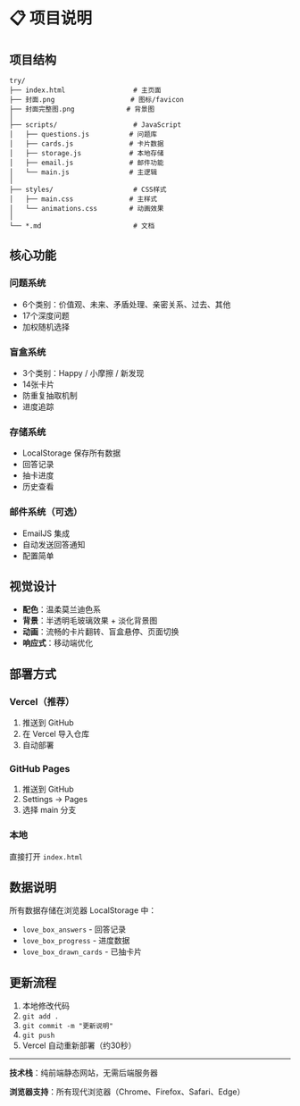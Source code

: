 # 📋 项目说明

## 项目结构

```
try/
├── index.html                 # 主页面
├── 封面.png                   # 图标/favicon
├── 封面完整图.png             # 背景图
│
├── scripts/                   # JavaScript
│   ├── questions.js          # 问题库
│   ├── cards.js              # 卡片数据
│   ├── storage.js            # 本地存储
│   ├── email.js              # 邮件功能
│   └── main.js               # 主逻辑
│
├── styles/                    # CSS样式
│   ├── main.css              # 主样式
│   └── animations.css        # 动画效果
│
└── *.md                       # 文档
```

## 核心功能

### 问题系统
- 6个类别：价值观、未来、矛盾处理、亲密关系、过去、其他
- 17个深度问题
- 加权随机选择

### 盲盒系统
- 3个类别：Happy / 小摩擦 / 新发现
- 14张卡片
- 防重复抽取机制
- 进度追踪

### 存储系统
- LocalStorage 保存所有数据
- 回答记录
- 抽卡进度
- 历史查看

### 邮件系统（可选）
- EmailJS 集成
- 自动发送回答通知
- 配置简单

## 视觉设计

- **配色**：温柔莫兰迪色系
- **背景**：半透明毛玻璃效果 + 淡化背景图
- **动画**：流畅的卡片翻转、盲盒悬停、页面切换
- **响应式**：移动端优化

## 部署方式

### Vercel（推荐）
1. 推送到 GitHub
2. 在 Vercel 导入仓库
3. 自动部署

### GitHub Pages
1. 推送到 GitHub
2. Settings → Pages
3. 选择 main 分支

### 本地
直接打开 `index.html`

## 数据说明

所有数据存储在浏览器 LocalStorage 中：
- `love_box_answers` - 回答记录
- `love_box_progress` - 进度数据
- `love_box_drawn_cards` - 已抽卡片

## 更新流程

1. 本地修改代码
2. `git add .`
3. `git commit -m "更新说明"`
4. `git push`
5. Vercel 自动重新部署（约30秒）

---

**技术栈**：纯前端静态网站，无需后端服务器

**浏览器支持**：所有现代浏览器（Chrome、Firefox、Safari、Edge）
